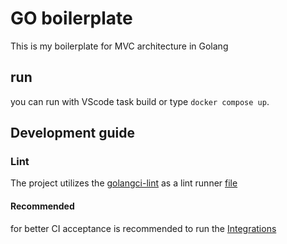 # GO boilerplate

This is my boilerplate for MVC architecture in Golang

## run

you can run with VScode task build or type `docker compose up`.

## Development guide

### Lint

The project utilizes the [golangci-lint](https://golangci-lint.run/) as a lint runner [file](.golangci.yaml)

#### Recommended

for better CI acceptance is recommended to run the [Integrations](https://golangci-lint.run/usage/integrations/)
